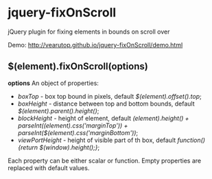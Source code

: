 jquery-fixOnScroll
==================

jQuery plugin for fixing elements in bounds on scroll over

Demo: http://vearutop.github.io/jquery-fixOnScroll/demo.html

## $(element).fixOnScroll(options) ##
__options__
An object of properties:
* _boxTop_ - box top bound in pixels, default _$(element).offset().top_;
* _boxHeight_ - distance between top and bottom bounds, default _$(element).parent().height()_;
* _blockHeight_ - height of element, default _$(element).height() + parseInt($(element).css('marginTop')) + parseInt($(element).css('marginBottom'))_;
* _viewPortHeight_ - height of visible part of th box, default _function(){return $(window).height();}_;

Each property can be either scalar or function. Empty properties are replaced with default values.
